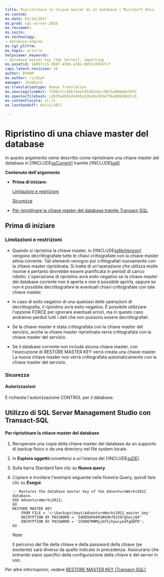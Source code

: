 ```yaml
---
title: Ripristinare la chiave master di un database | Microsoft Docs
ms.custom: 
ms.date: 03/14/2017
ms.prod: sql-server-2016
ms.reviewer: 
ms.suite: 
ms.technology:
- database-engine
ms.tgt_pltfrm: 
ms.topic: article
helpviewer_keywords:
- database master key [SQL Server], importing
ms.assetid: 16897cc5-db8f-43bb-a38e-6855c82647cf
caps.latest.revision: 16
author: BYHAM
ms.author: rickbyh
manager: jhubbard
ms.translationtype: Human Translation
ms.sourcegitcommit: f3481fcc2bb74eaf93182e6cc58f5a06666e10f4
ms.openlocfilehash: c2833a4b91d4465e126c0a393e756ab09106d1c8
ms.contentlocale: it-it
ms.lasthandoff: 04/11/2017

---
```

# <a name="restore-a-database-master-key"></a>Ripristino di una chiave master del database
  In questo argomento viene descritto come ripristinare una chiave master del database in [!INCLUDE[ssCurrent](../../../includes/sscurrent-md.md)] tramite [!INCLUDE[tsql](../../../includes/tsql-md.md)].  
  
 **Contenuto dell'argomento**  
  
-   **Prima di iniziare:**  
  
     [Limitazioni e restrizioni](#Restrictions)  
  
     [Sicurezza](#Security)  
  
-   [Per ripristinare la chiave master del database tramite Transact-SQL](#SSMSProcedure)  
  
##  <a name="BeforeYouBegin"></a> Prima di iniziare  
  
###  <a name="Restrictions"></a> Limitazioni e restrizioni  
  
-   Quando si ripristina la chiave master, in [!INCLUDE[ssNoVersion](../../../includes/ssnoversion-md.md)] vengono decrittografate tutte le chiavi crittografate con la chiave master attiva corrente. Tali elementi venogno poi crittografati nuovamente con la chiave master ripristinata. Si tratta di un'operazione che utilizza molte risorse e pertanto dovrebbe essere pianificata in periodi di carico ridotto. L'operazione di ripristino avrà esito negativo se la chiave master del database corrente non è aperta e non è possibile aprirla, oppure se non è possibile decrittografare le eventuali chiavi crittografate con tale chiave master.  
  
-   In caso di esito negativo di una qualsiasi delle operazioni di decrittografia, il ripristino avrà esito negativo. È possibile utilizzare l'opzione FORCE per ignorare eventuali errori, ma in questo caso andranno perduti tutti i dati che non possono essere decrittografati.  
  
-   Se la chiave master è stata crittografata con la chiave master del servizio, anche la chiave master ripristinata verrà crittografata con la chiave master del servizio.  
  
-   Se il database corrente non include alcuna chiave master, con l'esecuzione di RESTORE MASTER KEY verrà creata una chiave master. La nuova chiave master non verrà crittografata automaticamente con la chiave master del servizio.  
  
###  <a name="Security"></a> Sicurezza  
  
####  <a name="Permissions"></a> Autorizzazioni  
 È richiesta l'autorizzazione CONTROL per il database.  
  
##  <a name="SSMSProcedure"></a> Utilizzo di SQL Server Management Studio con Transact-SQL  
  
#### <a name="to-restore-the-database-master-key"></a>Per ripristinare la chiave master del database  
  
1.  Recuperare una copia della chiave master del database da un supporto di backup fisico o da una directory nel file system locale.  
  
2.  In **Esplora oggetti**connettersi a un'istanza del [!INCLUDE[ssDE](../../../includes/ssde-md.md)].  
  
3.  Sulla barra Standard fare clic su **Nuova query**.  
  
4.  Copiare e incollare l'esempio seguente nella finestra Query, quindi fare clic su **Esegui**.  
  
    ```  
    -- Restores the database master key of the AdventureWorks2012 database.  
    USE AdventureWorks2012;  
    GO  
    RESTORE MASTER KEY   
        FROM FILE = 'c:\backups\keys\AdventureWorks2012_master_key'   
        DECRYPTION BY PASSWORD = '3dH85Hhk003#GHkf02597gheij04'   
        ENCRYPTION BY PASSWORD = '259087M#MyjkFkjhywiyedfgGDFD';  
    GO  
    ```  
  
    > [!NOTE]  
    >  Il percorso del file della chiave e della password della chiave (se esistente) sarà diverso da quello indicato in precedenza. Assicurarsi che entrambi siano specifici della configurazione della chiave e del server in uso.  
  
 Per altre informazioni, vedere [RESTORE MASTER KEY &#40;Transact-SQL&#41;](../../../t-sql/statements/restore-master-key-transact-sql.md)  
  
  
